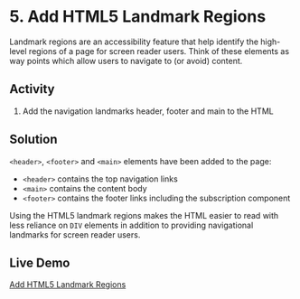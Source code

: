 # 5. Add HTML5 Landmark Regions
Landmark regions are an accessibility feature that help identify the high-level regions of a page for screen reader users. Think of these elements as way points which allow users to navigate to (or avoid) content.

## Activity
1. Add the navigation landmarks header, footer and main to the HTML

## Solution
`<header>`, `<footer>` and `<main>` elements have been added to the page:
* `<header>` contains the top navigation links
* `<main>` contains the content body
* `<footer>` contains the footer links including the subscription component

Using the HTML5 landmark regions makes the HTML easier to read with less reliance on `DIV` elements in addition to providing navigational landmarks for screen reader users.

## Live Demo
[Add HTML5 Landmark Regions](https://canaxess.github.io/ACME-fashion-house/1-build-structure-of-page/5-HTML5-landmark-regions/finish/)
